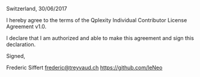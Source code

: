 Switzerland, 30/06/2017

I hereby agree to the terms of the Qplexity Individual Contributor License
Agreement v1.0.

I declare that I am authorized and able to make this agreement and sign this
declaration.

Signed,

Frederic Siffert frederic@treyvaud.ch https://github.com/leNeo
